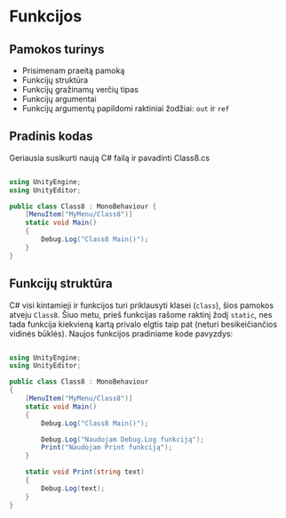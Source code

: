 # Funkcijos

## Pamokos turinys

* Prisimenam praeitą pamoką
* Funkcijų struktūra
* Funkcijų gražinamų verčių tipas
* Funkcijų argumentai
* Funkcijų argumentų papildomi raktiniai žodžiai: `out` ir `ref`

## Pradinis kodas

Geriausia susikurti naują C# failą ir pavadinti Class8.cs

```csharp

using UnityEngine;
using UnityEditor;

public class Class8 : MonoBehaviour {
    [MenuItem("MyMenu/Class8")]
    static void Main()
    {
        Debug.Log("Class8 Main()");
    }
}

```

## Funkcijų struktūra

C# visi kintamieji ir funkcijos turi priklausyti klasei (`class`), šios pamokos atveju `Class8`. Šiuo metu, prieš funkcijas rašome raktinį žodį `static`, nes tada funkcija kiekvieną kartą privalo elgtis taip pat (neturi besikeičiančios vidinės būklės). Naujos funkcijos pradiniame kode pavyzdys:

```csharp

using UnityEngine;
using UnityEditor;

public class Class8 : MonoBehaviour
{
    [MenuItem("MyMenu/Class8")]
    static void Main()
    {
        Debug.Log("Class8 Main()");

        Debug.Log("Naudojam Debug.Log funkciją");
        Print("Naudojam Print funkciją");
    }

    static void Print(string text)
    {
        Debug.Log(text);
    }
}

```
